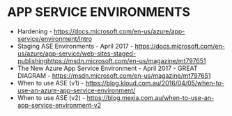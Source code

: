# APP SERVICE ENVIRONMENTS
* Hardening - <https://docs.microsoft.com/en-us/azure/app-service/environment/intro>
* Staging ASE Environments - April 2017 - <https://docs.microsoft.com/en-us/azure/app-service/web-sites-staged-publishinghttps://msdn.microsoft.com/en-us/magazine/mt797651>
* The New Azure App Service Environment - April 2017 - GREAT DIAGRAM - <https://msdn.microsoft.com/en-us/magazine/mt797651>
* When to use ASE (v1) - <https://blog.kloud.com.au/2016/04/05/when-to-use-an-azure-app-service-environment/>
* When to use ASE (v2) - <https://blog.mexia.com.au/when-to-use-an-app-service-environment-v2>
